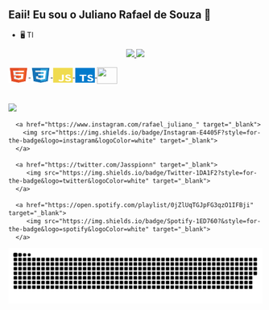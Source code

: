 ## Eaii! Eu sou o Juliano Rafael de Souza 🤙

- 🖥 TI

<div align="center">
  <a href="https://github.com/JulianodeSouza">
  <img height="180em" src="https://github-readme-stats.vercel.app/api?username=JulianodeSouza&show_icons=true&theme=dracula&include_all_commits=true&count_private=true"/>
  <img height="180em" src="https://github-readme-stats.vercel.app/api/top-langs/?username=JulianodeSouza&layout=compact&langs_count=7&theme=dracula"/>
</div>
<div style="display: inline_block"><br>
  <img align="center" alt="Juliano-HTML" height="30" width="40" src="https://raw.githubusercontent.com/devicons/devicon/master/icons/html5/html5-original.svg">
	<img align="center" alt="Juliano-CSS" height="30" width="40" src="https://raw.githubusercontent.com/devicons/devicon/master/icons/css3/css3-original.svg">
	<img align="center" alt="Juliano-Js" height="30" width="40" src="https://raw.githubusercontent.com/devicons/devicon/master/icons/javascript/javascript-plain.svg">
	<img align="center" alt="Juliano-Ts" height="30" width="40" src="https://raw.githubusercontent.com/devicons/devicon/master/icons/typescript/typescript-plain.svg">
	<img align="center"  alt"Juliano-Angular" height="33" width="40" src="https://cdn.jsdelivr.net/gh/devicons/devicon/icons/angularjs/angularjs-original.svg"/>
</div>  
  
  #
  
<div>
      <a href="https://www.linkedin.com/in/juliano-rafael-de-souza-22b5a2218" target="_blank">
        <img src="https://img.shields.io/badge/LinkedIn-0077B5?style=for-the-badge&logo=linkedin&logoColor=white" target="_blank">
      </a>

      <a href="https://www.instagram.com/rafael_juliano_" target="_blank">
        <img src="https://img.shields.io/badge/Instagram-E4405F?style=for-the-badge&logo=instagram&logoColor=white" target="_blank">
      </a>

      <a href="https://twitter.com/Jasspionn" target="_blank">
         <img src="https://img.shields.io/badge/Twitter-1DA1F2?style=for-the-badge&logo=twitter&logoColor=white" target="_blank">
      </a>	

      <a href="https://open.spotify.com/playlist/0jZlUqTGJpFG3qzO1IFBji" target="_blank">
         <img src="https://img.shields.io/badge/Spotify-1ED760?&style=for-the-badge&logo=spotify&logoColor=white" target="_blank">
      </a>
  
   ![Snake animation](https://github.com/JulianodeSouza/JulianodeSouza/blob/output/github-contribution-grid-snake.svg)		
</div>
	
